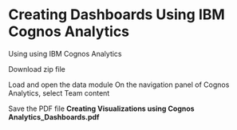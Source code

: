 # Creating Dashboards Using IBM Cognos Analytics


Using using IBM Cognos Analytics

Download zip file

Load and open the data module On the navigation panel of Cognos Analytics, select Team content

Save the PDF file **Creating Visualizations using Cognos Analytics_Dashboards.pdf**
